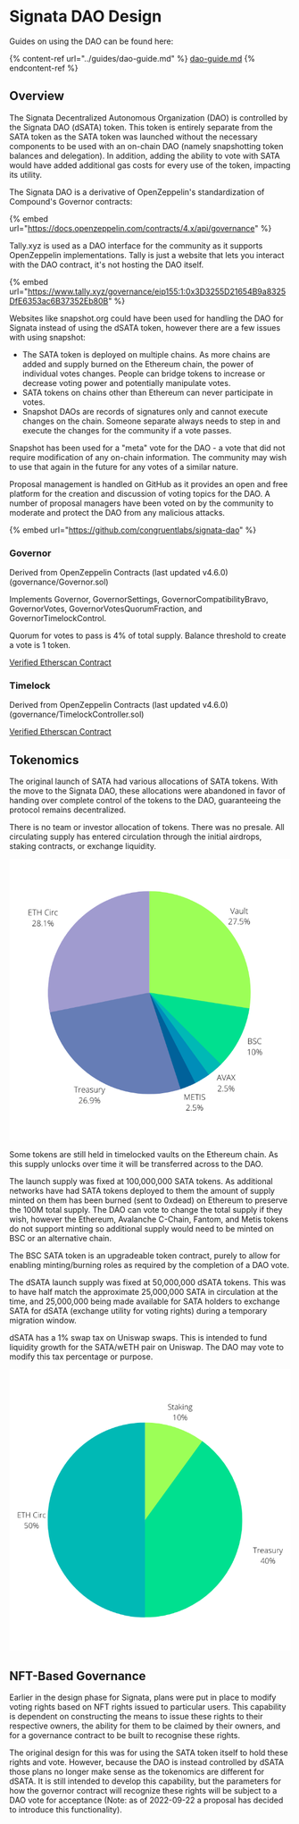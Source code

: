 # Signata DAO Design

Guides on using the DAO can be found here:

{% content-ref url="../guides/dao-guide.md" %}
[dao-guide.md](../guides/dao-guide.md)
{% endcontent-ref %}

## Overview

The Signata Decentralized Autonomous Organization (DAO) is controlled by the Signata DAO (dSATA) token. This token is entirely separate from the SATA token as the SATA token was launched without the necessary components to be used with an on-chain DAO (namely snapshotting token balances and delegation). In addition, adding the ability to vote with SATA would have added additional gas costs for every use of the token, impacting its utility.

The Signata DAO is a derivative of OpenZeppelin's standardization of Compound's Governor contracts:

{% embed url="https://docs.openzeppelin.com/contracts/4.x/api/governance" %}

Tally.xyz is used as a DAO interface for the community as it supports OpenZeppelin implementations. Tally is just a website that lets you interact with the DAO contract, it's not hosting the DAO itself.

{% embed url="https://www.tally.xyz/governance/eip155:1:0x3D3255D21654B9a8325DfE6353ac6B37352Eb80B" %}

Websites like snapshot.org could have been used for handling the DAO for Signata instead of using the dSATA token, however there are a few issues with using snapshot:

* The SATA token is deployed on multiple chains. As more chains are added and supply burned on the Ethereum chain, the power of individual votes changes. People can bridge tokens to increase or decrease voting power and potentially manipulate votes.
* SATA tokens on chains other than Ethereum can never participate in votes.
* Snapshot DAOs are records of signatures only and cannot execute changes on the chain. Someone separate always needs to step in and execute the changes for the community if a vote passes.

Snapshot has been used for a "meta" vote for the DAO - a vote that did not require modification of any on-chain information. The community may wish to use that again in the future for any votes of a similar nature.

Proposal management is handled on GitHub as it provides an open and free platform for the creation and discussion of voting topics for the DAO. A number of proposal managers have been voted on by the community to moderate and protect the DAO from any malicious attacks.

{% embed url="https://github.com/congruentlabs/signata-dao" %}

### Governor

Derived from OpenZeppelin Contracts (last updated v4.6.0) (governance/Governor.sol)

Implements Governor, GovernorSettings, GovernorCompatibilityBravo, GovernorVotes, GovernorVotesQuorumFraction, and GovernorTimelockControl.

Quorum for votes to pass is 4% of total supply. Balance threshold to create a vote is 1 token.

[Verified Etherscan Contract](https://etherscan.io/address/0x3D3255D21654B9a8325DfE6353ac6B37352Eb80B#code)

### Timelock

Derived from OpenZeppelin Contracts (last updated v4.6.0) (governance/TimelockController.sol)

[Verified Etherscan Contract](https://etherscan.io/address/0x30b0106d9140902d7d495a7f21d282852e9f59d8#code)

## Tokenomics

The original launch of SATA had various allocations of SATA tokens. With the move to the Signata DAO, these allocations were abandoned in favor of handing over complete control of the tokens to the DAO, guaranteeing the protocol remains decentralized.

There is no team or investor allocation of tokens. There was no presale. All circulating supply has entered circulation through the initial airdrops, staking contracts, or exchange liquidity.

![SATA Token Supply Allocations (as of 2022-08-08)](<../.gitbook/assets/SATA Tokenomics.png>)

Some tokens are still held in timelocked vaults on the Ethereum chain. As this supply unlocks over time it will be transferred across to the DAO.

The launch supply was fixed at 100,000,000 SATA tokens. As additional networks have had SATA tokens deployed to them the amount of supply minted on them has been burned (sent to 0xdead) on Ethereum to preserve the 100M total supply. The DAO can vote to change the total supply if they wish, however the Ethereum, Avalanche C-Chain, Fantom, and Metis tokens do not support minting so additional supply would need to be minted on BSC or an alternative chain.

The BSC SATA token is an upgradeable token contract, purely to allow for enabling minting/burning roles as required by the completion of a DAO vote.

The dSATA launch supply was fixed at 50,000,000 dSATA tokens. This was to have half match the approximate 25,000,000 SATA in circulation at the time, and 25,000,000 being made available for SATA holders to exchange SATA for dSATA (exchange utility for voting rights) during a temporary migration window.

dSATA has a 1% swap tax on Uniswap swaps. This is intended to fund liquidity growth for the SATA/wETH pair on Uniswap. The DAO may vote to modify this tax percentage or purpose.

![dSATA Token Supply Allocations (as of 2022-08-08)](<../.gitbook/assets/SATA Tokenomics (1).png>)

## NFT-Based Governance

Earlier in the design phase for Signata, plans were put in place to modify voting rights based on NFT rights issued to particular users. This capability is dependent on constructing the means to issue these rights to their respective owners, the ability for them to be claimed by their owners, and for a governance contract to be built to recognise these rights.

The original design for this was for using the SATA token itself to hold these rights and vote. However, because the DAO is instead controlled by dSATA those plans no longer make sense as the tokenomics are different for dSATA. It is still intended to develop this capability, but the parameters for how the governor contract will recognize these rights will be subject to a DAO vote for acceptance (Note: as of 2022-09-22 a proposal has decided to introduce this functionality).

